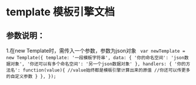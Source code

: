 template 模板引擎文档
=========================
参数说明：
-------------------------
1.在new Template时，需传入一个参数，参数为json对象
` 
    var newTemplate = new Template({
      template: '一段模板字符串',
        data: {
          '你的命名空间': 'json数据对象',
          '你还可以有多个命名空间': '另一个json数据对象'
        },
        handlers: {
          '你的方法名': function(value){
             //value始终都是模板引擎计算出来的原值
             //你还可以传更多的自定义参数
           }
        },
    });
 `